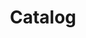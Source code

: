 ---
slug: catalog
title: Catalog
type: catalogue
layout: index
menuposition: catalogue
draft: true
---